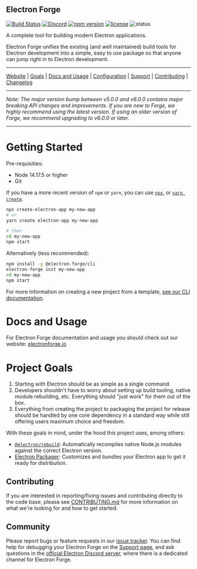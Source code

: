## Electron Forge

[![Build Status](https://github.com/electron/forge/workflows/CI/badge.svg)](https://github.com/electron/forge/actions?query=workflow:CI)
[![Discord](https://img.shields.io/discord/745037351163527189?color=blueviolet&logo=discord)](https://discord.com/invite/APGC3k5yaH)
[![npm version](https://img.shields.io/npm/v/@electron-forge/cli)](https://npm.im/@electron-forge/cli)
[![license](https://img.shields.io/github/license/electron/forge.svg)](https://github.com/electron/forge/blob/main/LICENSE)
![status](https://img.shields.io/badge/Status-%20Ready%20for%20Awesome-red.svg)

A complete tool for building modern Electron applications.

Electron Forge unifies the existing (and well maintained) build tools for
Electron development into a simple, easy to use package so that anyone can
jump right in to Electron development.

---

[Website](https://www.electronforge.io) |
[Goals](#project-goals) |
[Docs and Usage](#docs-and-usage) |
[Configuration](https://www.electronforge.io/configuration) |
[Support](https://github.com/electron/forge/blob/main/SUPPORT.md) |
[Contributing](https://github.com/electron/forge/blob/main/CONTRIBUTING.md) |
[Changelog](https://github.com/electron/forge/blob/main/CHANGELOG.md)

---

_Note: The major version bump between v5.0.0 and v6.0.0 contains major breaking API changes and improvements. If you are new to Forge, we highly recommend using the latest version. If using an older version of Forge, we recommend upgrading to v6.0.0 or later._

---

# Getting Started

Pre-requisities:

- Node 14.17.5 or higher
- Git

If you have a more recent version of `npm` or `yarn`, you can use
[`npx`](https://medium.com/@maybekatz/introducing-npx-an-npm-package-runner-55f7d4bd282b),
or
[`yarn create`](https://yarnpkg.com/blog/2017/05/12/introducing-yarn/).

```bash
npx create-electron-app my-new-app
# or
yarn create electron-app my-new-app

# then
cd my-new-app
npm start
```

Alternatively (less recommended):

```bash
npm install -g @electron-forge/cli
electron-forge init my-new-app
cd my-new-app
npm start
```

For more information on creating a new project from a template, [see our CLI documentation](https://www.electronforge.io/cli).

# Docs and Usage

For Electron Forge documentation and usage you should check out our website:
[electronforge.io](https://www.electronforge.io)

# Project Goals

1. Starting with Electron should be as simple as a single command.
2. Developers shouldn't have to worry about setting up build tooling,
   native module rebuilding, etc. Everything should "just work" for them out
   of the box.
3. Everything from creating the project to packaging the project for release
   should be handled by one core dependency in a standard way while still offering
   users maximum choice and freedom.

With these goals in mind, under the hood this project uses, among others:

- [`@electron/rebuild`](https://github.com/electron/rebuild):
  Automatically recompiles native Node.js modules against the correct
  Electron version.
- [Electron Packager](https://github.com/electron/electron-packager):
  Customizes and bundles your Electron app to get it ready for distribution.

## Contributing

If you are interested in reporting/fixing issues and contributing directly to the code base, please see [CONTRIBUTING.md](https://github.com/electron/forge/blob/main/CONTRIBUTING.md) for more information on what we're looking for and how to get started.

## Community

Please report bugs or feature requests in our [issue tracker](https://github.com/electron/forge/issues).
You can find help for debugging your Electron Forge on the [Support page](https://github.com/electron/forge/blob/main/SUPPORT.md), and ask questions in the [official Electron Discord server](https://discord.gg/invite/APGC3k5yaH), where there is a dedicated channel for Electron Forge.
